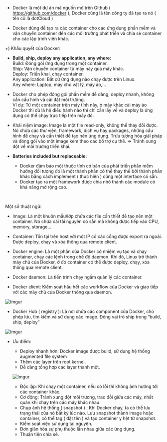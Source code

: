 - Docker là một dự án mã nguồn mở trên Github ( https://github.com/docker ), Docker cũng là tên công ty đã tạo ra nó ( tên cũ là dotCloud ) 

- Docker dùng để tạo ra các container cho các ứng dụng phần mềm và vận chuyển container đến các môi trường phát triển và chia sẻ container cho các lập trình viên khác. 

+) Khẩu quyết của Docker: 
- **Build, ship, deploy any application, any where:**  <br/>
	Build: Đóng gói ứng dụng trong một container. <br/>
	Ship: Vận chuyển container từ máy này qua máy khác. <br/>
	Deploy: Triển khai, chạy container. <br/>
	Any application: Bất cứ ứng dụng nào chạy được trên Linux. <br/>
	Any where: Laptop, máy chủ vật lý, máy ảo,... <br/>

- Docker cho phép đóng gói phần mềm dễ dàng, deploy nhanh, không cần cấu hình và cài đặt môi trường.  <br/>
	Ví dụ: Từ một container trên máy tính này, ở máy khác cài máy ảo Docker thì dù là hệ điều hành nào thì chỉ cần lấy về và deploy là ứng dụng có thể chạy trực tiếp trên máy đó. 

- Khái niệm image: Image là một file read-only, không thể thay đổi được. Nó chứa các thư viện, framework, dịch vụ hay packages, những cấu hình để chạy và cần thiết để tạo nên ứng dụng. Trừu tượng hóa giải pháp và đóng gói vào một image kèm theo các bổ trợ cụ thể.   => Tránh xung đột về môi trường triển khai. 

- **Batteries included but replaceable:**
	+ Docker đảm bảo một thuộc tính cơ bản của phát triển phần mềm hướng đối tượng đó là một thành phần có thể thay thế bởi thành phần khác bằng cách implement ( thực hiện ) cùng một interface có sẵn.
	+ Docker tạo ra một framework được chia nhỏ thành các module có khả năng mở rộng cao.

<br/>

Một số thuật ngữ: <br/>
- Image: Là một khuôn mẫu/lớp chứa các file cần thiết để tạo nên một container. Nó chứa cái tài nguyên có sẵn mà không được tiếp vào CPU, memory, storage,..

- Container: Tồn tại trên host với một IP có các cổng được export ra ngoài. Được deploy, chạy và xóa thông qua remote client.

- Docker engine: Là một phần của Docker có nhiệm vụ tạo và chạy container, chạy các lệnh trong chế độ daemon. Khi đó, Linux trở thành máy chủ của Docker, ở đó container có thể được deploy, chạy, xóa thông qua remote client.

- Docker daemon: Là tiến trình chạy ngầm quản lý các container.   
- Docker client: Kiểm soát hầu hết các workflow của Docker và giao tiếp với các máy chủ của Docker thông qua daemon.

![Imgur](https://i.imgur.com/ETQ5who.png)

- Docker Hub ( registry ): Là nơi chứa các component của Docker, cho phép lưu, tìm kiếm và sử dụng các image. Đóng vai trò ship trong “build, ship, deploy”

![Imgur](https://i.imgur.com/mHsYYqE.png)

+ Ưu điểm: 
	- Deploy nhanh hơn: Docker image được build, sử dụng hệ thống augmented file system
	- Thêm các layer trên root kernel.
	- Dễ dàng tổng hợp các layer thành một.

	![Imgur](https://i.imgur.com/AGOLnCv.png)

	- Độc lập: Khi chạy một container, nếu có lỗi thì không ảnh hướng tới các container khác.
	- Cơ động: Tránh xung đột môi trường, trao đỗi giữa các máy, nhất quán khi chạy trên các máy khác nhau. 
	- Chụp ảnh hệ thống ( snapshot ) : Khi Docker chạy, ta có thể lưu trạng thái của nó bất kỳ lúc nào. Lưu snapshot thành image hoặc container, có thể tag ( đặt tên ) và tạo container y hệt từ snapshot. 
	- Kiểm soát việc sử dụng tài nguyên.
	- Đơn giản hóa sự phụ thuộc lẫn nhau giữa các ứng dụng. 
	- Thuận tiện chia sẻ. 
